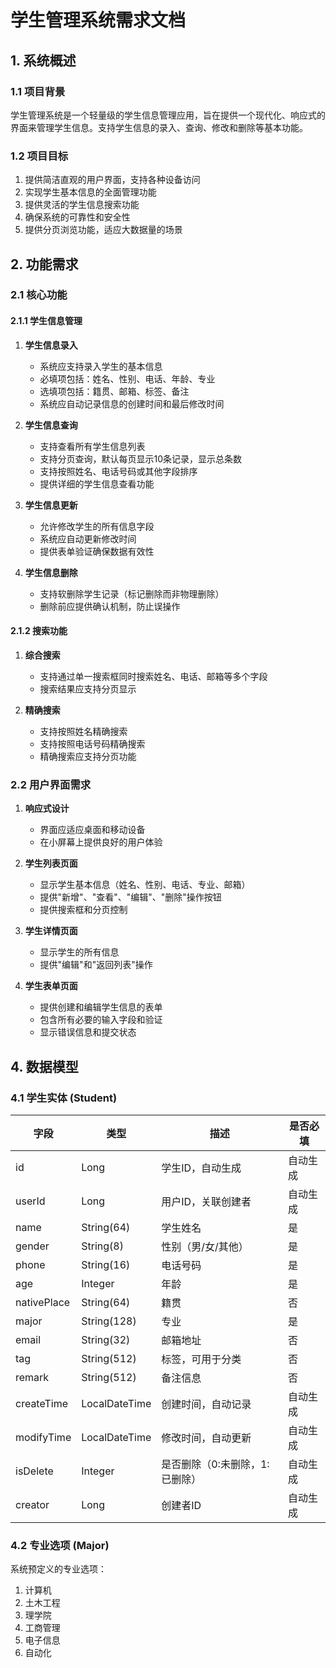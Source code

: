 # 学生管理系统需求文档

## 1. 系统概述

### 1.1 项目背景

学生管理系统是一个轻量级的学生信息管理应用，旨在提供一个现代化、响应式的界面来管理学生信息。支持学生信息的录入、查询、修改和删除等基本功能。

### 1.2 项目目标

1. 提供简洁直观的用户界面，支持各种设备访问
2. 实现学生基本信息的全面管理功能
3. 提供灵活的学生信息搜索功能
4. 确保系统的可靠性和安全性
5. 提供分页浏览功能，适应大数据量的场景

## 2. 功能需求

### 2.1 核心功能

#### 2.1.1 学生信息管理

1. **学生信息录入**
   
   - 系统应支持录入学生的基本信息
   - 必填项包括：姓名、性别、电话、年龄、专业
   - 选填项包括：籍贯、邮箱、标签、备注
   - 系统应自动记录信息的创建时间和最后修改时间

2. **学生信息查询**
   
   - 支持查看所有学生信息列表
   - 支持分页查询，默认每页显示10条记录，显示总条数
   - 支持按照姓名、电话号码或其他字段排序
   - 提供详细的学生信息查看功能

3. **学生信息更新**
   
   - 允许修改学生的所有信息字段
   - 系统应自动更新修改时间
   - 提供表单验证确保数据有效性

4. **学生信息删除**
   
   - 支持软删除学生记录（标记删除而非物理删除）
   - 删除前应提供确认机制，防止误操作

#### 2.1.2 搜索功能

1. **综合搜索**
   
   - 支持通过单一搜索框同时搜索姓名、电话、邮箱等多个字段
   - 搜索结果应支持分页显示

2. **精确搜索**
   
   - 支持按照姓名精确搜索
   - 支持按照电话号码精确搜索
   - 精确搜索应支持分页功能

### 2.2 用户界面需求

1. **响应式设计**
   
   - 界面应适应桌面和移动设备
   - 在小屏幕上提供良好的用户体验

2. **学生列表页面**
   
   - 显示学生基本信息（姓名、性别、电话、专业、邮箱）
   - 提供"新增"、"查看"、"编辑"、"删除"操作按钮
   - 提供搜索框和分页控制

3. **学生详情页面**
   
   - 显示学生的所有信息
   - 提供"编辑"和"返回列表"操作

4. **学生表单页面**
   
   - 提供创建和编辑学生信息的表单
   - 包含所有必要的输入字段和验证
   - 显示错误信息和提交状态

## 

## 4. 数据模型

### 4.1 学生实体 (Student)

| 字段          | 类型            | 描述                | 是否必填 |
| ----------- | ------------- | ----------------- | ---- |
| id          | Long          | 学生ID，自动生成         | 自动生成 |
| userId      | Long          | 用户ID，关联创建者        | 自动生成 |
| name        | String(64)    | 学生姓名              | 是    |
| gender      | String(8)     | 性别（男/女/其他）        | 是    |
| phone       | String(16)    | 电话号码              | 是    |
| age         | Integer       | 年龄                | 是    |
| nativePlace | String(64)    | 籍贯                | 否    |
| major       | String(128)   | 专业                | 是    |
| email       | String(32)    | 邮箱地址              | 否    |
| tag         | String(512)   | 标签，可用于分类          | 否    |
| remark      | String(512)   | 备注信息              | 否    |
| createTime  | LocalDateTime | 创建时间，自动记录         | 自动生成 |
| modifyTime  | LocalDateTime | 修改时间，自动更新         | 自动生成 |
| isDelete    | Integer       | 是否删除（0:未删除，1:已删除） | 自动生成 |
| creator     | Long          | 创建者ID             | 自动生成 |

### 4.2 专业选项 (Major)

系统预定义的专业选项：

1. 计算机
2. 土木工程
3. 理学院
4. 工商管理
5. 电子信息
6. 自动化

## 

## 